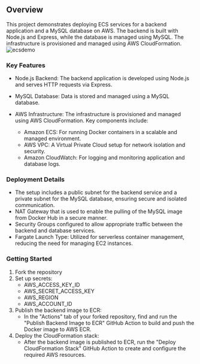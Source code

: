 ## Overview
This project demonstrates deploying ECS services for a backend application and a MySQL database on AWS. The backend is built with Node.js and Express, while the database is managed using MySQL. The infrastructure is provisioned and managed using AWS CloudFormation.
![ecsdemo](https://github.com/user-attachments/assets/6218ef2e-5454-4dd0-b63a-ee1c49b03c53)
### Key Features
- Node.js Backend: The backend application is developed using Node.js and serves HTTP requests via Express.
- MySQL Database: Data is stored and managed using a MySQL database.
- AWS Infrastructure: The infrastructure is provisioned and managed using AWS CloudFormation. Key components include:
  
  + Amazon ECS: For running Docker containers in a scalable and managed environment.
  + AWS VPC: A Virtual Private Cloud setup for network isolation and security.
  + Amazon CloudWatch: For logging and monitoring application and database logs.
    
### Deployment Details
- The setup includes a public subnet for the backend service and a private subnet for the MySQL database, ensuring secure and isolated communication.
- NAT Gateway that is used to enable the pulling of the MySQL image from Docker Hub in a secure manner.
- Security Groups configured to allow appropriate traffic between the backend and database services.
- Fargate Launch Type: Utilized for serverless container management, reducing the need for managing EC2 instances.

### Getting Started
1. Fork the repository
2. Set up secrets:
   - AWS_ACCESS_KEY_ID
   - AWS_SECRET_ACCESS_KEY
   - AWS_REGION
   - AWS_ACCOUNT_ID
3. Publish the backend image to ECR:
   - In the "Actions" tab of your forked repository, find and run the "Publish Backend Image to ECR" GitHub Action to build and push the Docker image to AWS ECR.
4. Deploy the CloudFormation stack:
   - After the backend image is published to ECR, run the "Deploy CloudFormation Stack" GitHub Action to create and configure the required AWS resources.


